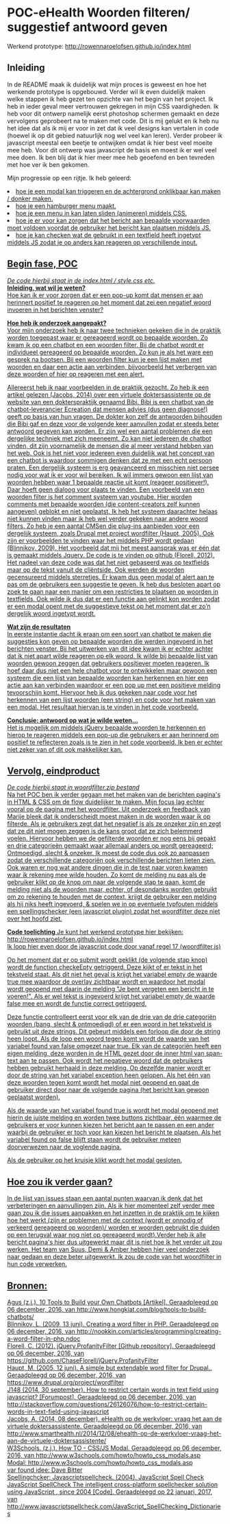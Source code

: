 # POC-eHealth Woorden filteren/ suggestief antwoord geven
Werkend prototype: http://rowennaroelofsen.github.io/index.html


<h2>Inleiding</h2>
In de README maak ik duidelijk wat mijn proces is geweest en hoe het werkende prototype is opgebouwd. Verder wil ik even duidelijk maken welke stappen ik heb gezet ten opzichte van het begin van het project. Ik heb in ieder geval meer vertrouwen gekregen in mijn CSS vaardigheden. Ik heb voor dit ontwerp namelijk eerst photoshop schermen gemaakt en deze vervolgens geprobeert na te maken met code. Dit is mij gelukt en ik heb nu het idee dat als ik mij er voor in zet dat ik veel designs kan vertalen in code (hoewel ik op dit gebied natuurlijk nog wel veel kan leren). Verder probeer ik javascript meestal een beetje te ontwijken omdat ik hier best veel moeite mee heb. Voor dit ontwerp was javascript de basis en moest ik er wel veel mee doen. Ik ben blij dat ik hier meer mee heb geoefend en ben tevreden met hoe ver ik ben gekomen. 

Mijn progressie op een rijtje. Ik heb geleerd: <br>
<u>
<li>hoe je een modal kan triggeren en de achtergrond onklikbaar kan maken / donker maken.</li>
<li>hoe je een hamburger menu maakt.</li>
<li>hoe je een menu in kan laten sliden (animeren) middels CSS.</li>
<li>hoe je er voor kan zorgen dat het bericht aan bepaalde voorwaarden moet voldoen voordat de gebruiker het bericht kan plaatsen middels JS.</li>
<li>hoe je kan checken wat de gebruikt in een textfield heeft ingetypt middels JS zodat je op anders kan reageren op verschillende input.</li>

<h2>Begin fase, POC</h2>
<i>De code hierbij staat in de index.html / style.css etc.</i><br>
<b>Inleiding, wat wil je weten?</b><br>
Hoe kan ik er voor zorgen dat er een pop-up komt dat mensen er aan herinnert positief te reageren op het moment dat zei een negatief woord invoeren in het berichten venster? 

<b>Hoe heb ik onderzoek aangepakt?</b><br>
Voor mijn onderzoek heb ik naar twee technieken gekeken die in de praktijk worden toegepast waar er gereageerd wordt op bepaalde woorden. Zo kwam ik op een chatbot en een woorden filter. Bij de chatbot wordt er individueel gereageerd op bepaalde woorden. Zo kun je als het ware een gesprek na bootsen. Bij een woorden filter kun je een lijst maken met woorden en daar een actie aan verbinden, bijvoorbeeld het verbergen van deze woorden of hier op reageren met een alert. 

Allereerst heb ik naar voorbeelden in de praktijk gezocht. Zo heb ik een artikel gelezen (Jacobs, 2014) over een virtuele doktersassistente op de website van een dokterspraktijk genaamd Bibi. Bibi is een chatbot van de chatbot-leverancier Ecreation dat mensen advies (dus geen diagnose!) geeft op basis van hun vragen. De dokter kon zelf de antwoorden bijhouden die Bibi gaf en deze voor de volgende keer aanvullen zodat er steeds beter antwoord gegeven kan worden. Er zijn wel een aantal problemen die een dergelijke techniek met zich meeneemt. Zo kan niet iedereen de chatbot vinden, dit zijn voornamelijk de mensen die al meer verstand hebben van het web. Ook is het niet voor iedereen even duidelijk wat het concept van een chatbot is waardoor sommigen denken dat ze met een echt persoon praten. Een dergelijk systeem is erg geavanceerd en misschien niet persee nodig voor wat ik er voor wil bereiken. Ik wil immers gewoon een lijst van woorden hebben waar 1 bepaalde reactie uit komt (reageer positiever!). Daar hoeft geen dialoog voor plaats te vinden. Een voorbeeld van een woorden filter is het comment systeem van youtube. Hier worden comments met bepaalde woorden (die content-creators zelf kunnen aangeven) geblokt en niet geplaatst. Ik heb het systeem daarachter helaas niet kunnen vinden maar ik heb wel verder gekeken naar andere woord filters. Zo heb je een aantal CMSen die plug-ins aanbieden voor een dergelijk systeem, zoals Drupal met project wordfilter (Haupt, 2005). Ook zijn er voorbeelden te vinden waar het middels PHP wordt gedaan (Blinnikov, 2009). Het voorbeeld dat mij het meest aansprak was er één dat is gemaakt middels Jquery. De code is te vinden op github (Florell, 2012). Het nadeel van deze code was dat het niet gebaseerd was op textfields maar op de tekst vanuit de cliëntside. Ook werden de woorden gecensureerd middels sterretjes. Er kwam dus geen modal of alert aan te pas om de gebruikers een suggestie te geven. Ik heb dus besloten apart op zoek te gaan naar een manier om een restricties te plaatsen op woorden in textfields. Ook wilde ik dus dat er een functie aan gelinkt kon worden zodat er een modal opent met de suggestieve tekst op het moment dat er zo’n dergelijk woord ingetypt wordt. 

<b>Wat zijn de resultaten</b><br>
In eerste instantie dacht ik eraan om een soort van chatbot te maken die suggesties kon geven op bepaalde woorden die werden ingevoerd in het berichten venster. Bij het uitwerken van dit idee kwam ik er echter achter dat ik niet apart wilde reageren op elk woord. Ik wilde bij bepaalde lijst van woorden gewoon zeggen dat gebruikers positiever moeten reageren. Ik hoef daar dus niet een hele chatbot voor te ontwikkelen maar gewoon een systeem die een lijst van bepaalde woorden kan herkennen en hier een actie aan kan verbinden waardoor er een pop up met een positieve melding tevoorschijn komt. Hiervoor heb ik dus gekeken naar code voor het herkennen van een lijst woorden (een string) en code voor het maken van een modal. Het resultaat hiervan is te vinden in het code voorbeeld. 

<b>Conclusie: antwoord op wat je wilde weten…</b><br>
Het is mogelijk om middels jQuery bepaalde woorden te herkennen en hierop te reageren middels een pop-up die gebruikers er aan herinnerd om positief te reflecteren zoals is te zien in het code voorbeeld. Ik ben er echter niet zeker van of dit ook makkelijker kan.

<h2>Vervolg, eindproduct</h2>
<i>De code hierbij staat in woordfilter.zip bestand</i><br>
Na het POC ben ik verder gegaan met het maken van de berichten pagina's in HTML & CSS om de flow duidelijker te maken. Mijn focus lag echter vooral op de pagina met het woordfilter. Uit onderzoek en feedback van Marije bleek dat ik onderscheidt moest maken in de woorden waar ik op filterde. Als je gebruikers zegt dat het negatief is als ze onzeker zijn en zegt dat ze dit niet mogen zeggen is de kans groot dat ze zich belemmerd voelen. Hiervoor hebben we de gefilterde woorden er nog eens bij gepakt en drie categorieën gemaakt waar allemaal anders op wordt gereageerd; Ontmoedigd, slecht & onzeker. Ik moest de code dus ook zo aanpassen zodat de verschillende categoriën ook verschillende berichten lieten zien. Ook waren er nog wat andere dingen die in de test naar voren kwamen waar ik rekening mee wilde houden. Zo komt de melding nu pas als de gebruiker klikt op de knop om naar de volgende stap te gaan, komt de melding niet als de woorden maar, echter, of desondanks worden gebruikt om zo rekening te houden met de context, krijgt de gebruiker een melding als hij niks heeft ingevoerd, & spelen we in op eventuele typfouten middels een spellingschecker (een javascript plugin) zodat het woordfilter deze niet over het hoofd ziet.

<b>Code toelichting</b>
Je kunt het werkend prototype hier bekijken: http://rowennaroelofsen.github.io/index.html<br>
Ik loop hier even door de javascript code door vanaf regel 17 (woordfilter.js)<br>

Op het moment dat er op submit wordt geklikt (de volgende stap knop) wordt de function checkeEpty getriggerd. Deze kijkt of er tekst in het tekstveld staat. Als dit niet het geval is krijgt het variabel empty de waarde true mee waardoor de overlay zichtbaar wordt en waardoor het modal wordt geopend met daarin de melding "Je bent vergeten een bericht in te voeren!". Als er wel tekst is ingevoerd krijgt het variabel empty de waarde false mee en wordt de functie correct getriggerd.<br>

Deze functie controlleert eerst voor elk van de drie van de drie categoriën woorden (bang, slecht & ontmoedigd) of er een woord in het tekstveld is gebruikt uit deze strings. Dit gebeurt middels een forloop die door de string heen loopt. Als de loop een woord tegen komt wordt de waarde van het variabel found van false omgezet naar true. Elk van de categoriën heeft een eigen melding, deze worden in de HTML gezet door de inner html van span-text aan te passen. Ook wordt het negatieve woord dat de gebruikers hebben gebruikt herhaald in deze melding. Op dezelfde manier wordt er door de string van het variabel exception heen gelopen. Als het één van deze woorden tegen komt wordt het modal niet geopend en gaat de gebruiker direct door naar de volgende pagina (het bericht kan gewoon geplaatst worden).<br>

Als de waarde van het variabel found true is wordt het modal geopend met hierin de juiste melding en worden twee buttons zichtbaar, één waarmee de gebruikers er voor kunnen kiezen het bericht aan te passen en een ander waarbij de gebruiker er toch voor kan kiezen het bericht te plaatsen. Als het variabel found op false blijft staan wordt de gebruiker meteen doorverwezen naar de voglende pagina.<br> 

Als de gebruiker op het kruisje klikt wordt het modal gesloten.<br>

<h2>Hoe zou ik verder gaan?</h2>
In de lijst van issues staan een aantal punten waarvan ik denk dat het verbeteringen en aanvullingen zijn. Als ik hier momenteel zelf verder mee gaan zou ik die issues aanpakken en het inzetten in de praktijk om te kijken hoe het werkt (zijn er problemen met de context (wordt er onnodig of verkeerd gereageerd op woorden)/ worden er woorden gebruikt die duiden op een terugval waar nog niet op gereageerd wordt).Verder heb ik alle bericht pagina's hier dus uitgewerkt maar dit is niet hoe ik het verder uit zou werken. Het team van Suus, Demi & Amber hebben hier veel onderzoek naar gedaan en deze beter uitgewerkt. Ik zou de code van het woordfilter in hun code verwerken.<br>


<h2>Bronnen:</h2>
Agus (z.j.). 10 Tools to Build your Own Chatbots [Artikel]. Geraadpleegd op 06 december, 2016, van http://www.hongkiat.com/blog/tools-to-build-chatbots/<br>
Blinnikov, L. (2009, 13 juni). Creating a word filter in PHP. Geraadpleegd op 06 december, 2016, van http://nookkin.com/articles/programming/creating-a-word-filter-in-php.ndoc<br>
Florell, C. (2012). jQuery.ProfanityFilter [Github repository]. Geraadpleegd op 06 december, 2016, van https://github.com/ChaseFlorell/jQuery.ProfanityFilter<br>
Haupt, M. (2005, 12 juni). A simple but extendable word filter for Drupal.. Geraadpleegd op 06 december, 2016, van https://www.drupal.org/project/wordfilter<br>
J148 (2014, 30 september). How to restrict certain words in text field using javascript? [Forumpost]. Geraadpleegd op 06 december, 2016, van http://stackoverflow.com/questions/26126076/how-to-restrict-certain-words-in-text-field-using-javascript<br>
Jacobs, A. (2014, 08 december). eHealth op de werkvloer: vraag het aan de virtuele doktersassistente. Geraadpleegd op 06 december, 2016, van http://www.smarthealth.nl/2014/12/08/ehealth-op-de-werkvloer-vraag-het-aan-de-virtuele-doktersassistente/<br>
W3Schools. (z.j.). How TO - CSS/JS Modal. Geraadpleegd op 06 december, 2016, van http://www.w3schools.com/howto/howto_css_modals.asp<br>
Modal: http://www.w3schools.com/howto/howto_css_modals.asp<br>
var found idee: Dave Bitter<br>
Spellingchcker: Javascriptspellcheck. (2004). JavaScript Spell Check JavaScript SpellCheck The intelligent cross-platform spellchecker solution using JavaScript , since 2004 [Code]. Geraadpleegd op 22 januari, 2017, van http://www.javascriptspellcheck.com/JavaScript_SpellChecking_Dictionaries



